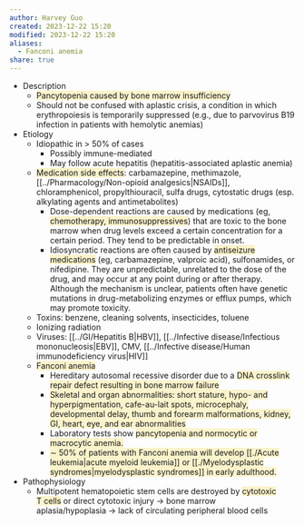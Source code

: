 ```yaml
---
author: Harvey Guo
created: 2023-12-22 15:20
modified: 2023-12-22 15:20
aliases:
  - Fanconi anemia
share: true
---
```

- Description
	- <span style="background:rgba(240, 200, 0, 0.2)">Pancytopenia caused by bone marrow insufficiency </span>
	- Should not be confused with aplastic crisis, a condition in which erythropoiesis is temporarily suppressed (e.g., due to parvovirus B19 infection in patients with hemolytic anemias)
- Etiology
	- Idiopathic in > 50% of cases
		- Possibly immune-mediated
		- May follow acute hepatitis (hepatitis-associated aplastic anemia)
	- <span style="background:rgba(240, 200, 0, 0.2)">Medication side effects</span>: carbamazepine, methimazole, [[../Pharmacology/Non-opioid analgesics|NSAIDs]], chloramphenicol, propylthiouracil, sulfa drugs, cytostatic drugs (esp. alkylating agents and antimetabolites) 
		- Dose-dependent reactions are caused by medications (eg, <span style="background:rgba(240, 200, 0, 0.2)">chemotherapy, immunosuppressives</span>) that are toxic to the bone marrow when drug levels exceed a certain concentration for a certain period.  They tend to be predictable in onset.
		- Idiosyncratic reactions are often caused by <span style="background:rgba(240, 200, 0, 0.2)">antiseizure medications</span> (eg, carbamazepine, valproic acid), sulfonamides, or nifedipine.  They are unpredictable, unrelated to the dose of the drug, and may occur at any point during or after therapy.  Although the mechanism is unclear, patients often have genetic mutations in drug-metabolizing enzymes or efflux pumps, which may promote toxicity.
	- Toxins: benzene, cleaning solvents, insecticides, toluene
	- Ionizing radiation
	- Viruses: [[../GI/Hepatitis B|HBV]], [[../Infective disease/Infectious mononucleosis|EBV]], CMV, [[../Infective disease/Human immunodeficiency virus|HIV]]
	- <span style="background:rgba(240, 200, 0, 0.2)">Fanconi anemia</span>
		- Hereditary autosomal recessive disorder due to a <span style="background:rgba(240, 200, 0, 0.2)">DNA crosslink repair defect resulting in bone marrow failure</span>
		- <span style="background:rgba(240, 200, 0, 0.2)">Skeletal and organ abnormalities: short stature, hypo- and hyperpigmentation, cafe-au-lait spots, microcephaly, developmental delay, thumb and forearm malformations, kidney, GI, heart, eye, and ear abnormalities</span>
		- Laboratory tests show <span style="background:rgba(240, 200, 0, 0.2)">pancytopenia and normocytic or macrocytic anemia.</span>
		- <span style="background:rgba(240, 200, 0, 0.2)">∼ 50% of patients with Fanconi anemia will develop [[./Acute leukemia|acute myeloid leukemia]] or [[./Myelodysplastic syndromes|myelodysplastic syndromes]] in early adulthood.</span>
- Pathophysiology
	- Multipotent hematopoietic stem cells are destroyed by <span style="background:rgba(240, 200, 0, 0.2)">cytotoxic T cells</span> or direct cytotoxic injury → bone marrow aplasia/hypoplasia → lack of circulating peripheral blood cells